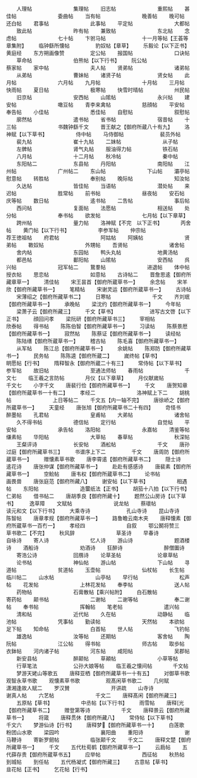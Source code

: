 <!-- { "loadSidebar": true } -->
　　人理帖　　　　　　　　集理帖
　　旧志帖　　　　　　　　重熙帖
　　甚佳帖　　　　　　　　委曲帖
　　当有帖　　　　　　　　晚善帖
　　晚可帖　　　　　　　　还白帖
　　君事帖　　　　　　　　此事帖
　　平定帖　　　　　　　　大都帖
　　致此帖　　　　　　　　昨有帖
　　兼致帖　　　　　　　　东北帖
　　念虑帖　　　　　　　　七十帖
　　卞驸马帖　　　　　　　十一月等帖【王荟等章集附】
　　临钟繇所懐帖　　　　　豹奴帖【章草】
　　乐毅论【以下正书】　　　　　　黄庭经
　　东方朔画像赞　　　　　定公帖
　　报国帖　　　　　　　　口诀帖
　　草命帖　　　　　　　　伯熊帖【以下行书】
　　阮公帖　　　　　　　　蔡家帖
　　家中帖　　　　　　　　夫人帖
　　贤弟帖　　　　　　　　诸弟帖
　　从弟帖　　　　　　　　曹妹帖
　　诸贤子帖　　　　　　　贤女帖
　　此月帖　　　　　　　　六月帖
　　九月帖　　　　　　　　十月帖
　　三月帖　　　　　　　　快雨帖
　　夏日帖　　　　　　　　极寒帖
　　快雪时晴帖　　　　　　州民帖
　　旧京帖　　　　　　　　安西帖
　　山隂帖　　　　　　　　永兴帖
　　建安帖　　　　　　　　噉豆帖
　　青李来禽帖　　　　　　慈顔帖
　　平安帖　　　　　　　　奉告帖
　　小佳帖　　　　　　　　悉佳帖
　　自慰帖　　　　　　　　叙慰帖
　　廓然帖　　　　　　　　遣书帖
　　省书帖　　　　　　　　宿昔帖
　　十三帖　　　　　　　　书魏钟繇千文
　　晋王献之【御府所蔵八十有九】
　　洛神赋【以下草书】　　　　　　侍中帖
　　马侍御帖　　　　　　　裴员外帖
　　裴九帖　　　　　　　　崔十九帖
　　二妹帖　　　　　　　　从子帖
　　左髀帖　　　　　　　　肾气丸帖
　　服油得力帖　　　　　　铁石帖
　　八月帖　　　　　　　　十二月帖
　　秋冷帖　　　　　　　　秦中帖
　　东阳帖二　　　　　　　东县帖
　　丹阳帖　　　　　　　　南阳帖
　　江州帖　　　　　　　　广州帖二
　　东山帖　　　　　　　　下山帖
　　灞亭帖　　　　　　　　慰意帖
　　转胜帖　　　　　　　　奉别帖
　　晚际帖　　　　　　　　知汝帖
　　久达帖　　　　　　　　皆佳帖
　　当语帖　　　　　　　　潜处帖
　　来迟帖　　　　　　　　胜常帖
　　前书帖　　　　　　　　昼夜帖
　　安石帖　　　　　　　　庆等帖
　　数日帖　　　　　　　　逺书帖
　　二吿帖　　　　　　　　事后帖
　　西问帖　　　　　　　　复面帖
　　法愿帖　　　　　　　　相送帖
　　处分帖　　　　　　　　奉书帖
　　欲发帖　　　　　　　　七月帖【以下章草】
　　跨州帖　　　　　　　　量力帖
　　洛神赋【不完　以下正书】　　　　丙舍帖
　　黄门帖【以下行书】　　　　　　李参军帖
　　仲宗帖　　　　　　　　荐王徳祖帖
　　府君帖　　　　　　　　阿姑帖
　　阿姨帖　　　　　　　　贤弟帖
　　斁奴帖　　　　　　　　外甥帖
　　吾贤帖　　　　　　　　诸舍帖
　　舍内帖　　　　　　　　东园帖
　　鸭头丸帖　　　　　　　地黄汤帖
　　都邑帖　　　　　　　　鄱阳帖
　　山隂帖　　　　　　　　安西帖
　　呉兴帖　　　　　　　　冠军帖二
　　鵞羣帖　　　　　　　　进退帖
　　体中帖　　　　　　　　授衣帖
　　思恋帖　　　　　　　　如意帖
　　古诗帖二
　　晋詹思逺【御府所藏章草一】
　　清佳帖
　　宋王昙首【御府所蔵草书一】
　　余念帖
　　宋羊欣【御府所藏草书一】
　　笔精帖
　　宋谢灵运【御府所蔵草书一】
　　古诗帖
　　宋薄绍之【御府所藏草书二】
　　日寒帖　　　　　　　　千文
　　齐刘珉【御府所藏草书一】
　　承晚帖
　　梁沈约【御府所藏草书一】
　　今年帖
　　梁萧子云【御府所藏三】
　　千文【草书】　　　　　　　进写古文啓【以下正书】
　　顔回问孝
　　梁阮研【御府所藏草书三】
　　宰相帖　　　　　　　　欣泰帖
　　得书帖
　　陈陈伯智【御府所藏草书一】
　　习读帖
　　陈蔡景厯【御府所藏草书一】
　　寂然帖
　　陈蔡证【御府所藏草书一】
　　读经帖
　　陈陆缮【御府所蔵草书一】
　　稽古帖
　　陈毛喜【御府所藏草书一】
　　从军帖
　　陈江总【御府所藏草书一】
　　余姚帖
　　陈郑防【御府所藏草书一】
　　民务帖
　　陈陈逵【御府所蔵二】
　　嵗终帖【草书】　　　　　　眀愿帖【行书】
　　隋释智永【御府所蔵二十有三】
　　常侍帖【以下草书】　　　　　　参军帖
　　故旧帖　　　　　　　　至通法师帖
　　春雨帖　　　　　　　　千文七
　　临王羲之言防帖　　　　月仪【以下章草】
　　月仪献嵗帖　　　　　　千文七
　　小字千文
　　唐裴行俭【御府所藏草书一】
　　千文
　　唐贺知章【御府所蔵草书一十有二】
　　孝经二　　　　　　　　洛神赋上下二
　　胡桃帖　　　　　　　　上日等帖二
　　千文五【内一轴不完】
　　唐徐峤之【御府所蔵草书一】
　　天童经
　　唐张旭【御府所藏草书二十有四】
　　竒怪书　　　　　　　　醉墨帖
　　孔君帖　　　　　　　　皇甫帖
　　大弟帖　　　　　　　　诸舍帖
　　久不得书帖　　　　　　德信帖
　　定行帖　　　　　　　　自觉帖
　　平安帖　　　　　　　　承告帖
　　洛阳帖　　　　　　　　永嘉帖
　　清鉴等帖　　　　　　　缣素帖
　　华阳帖　　　　　　　　大草帖
　　春草帖　　　　　　　　秋深帖
　　王粲评诗　　　　　　　长安帖
　　酒舩帖　　　　　　　　千文
　　唐孙过庭【御府所藏草书三】
　　书谱序上下二　　　　　千文
　　唐周防【御府所蔵草书一】
　　赠懐素草书歌
　　唐李霄逺【御府所藏草书二】
　　隠士诗　　　　　　　　逺花诗
　　唐张仲谋【御府所藏草书一】
　　赴赴有感感诗
　　唐裴素【御府所藏草书一】
　　空鲙帖
　　唐韦权【御府所蔵草书二】
　　论书帖　　　　　　　　画畏兽
　　唐张庭范【御府所藏八】
　　谢安帖【以下草书】　　　　　　相遇帖
　　东阳帖　　　　　　　　造蠒纸法【正书】
　　胡笳十八拍【以下行书】　　　　仁弟帖
　　借书帖二
　　唐胡季良【御府所藏十】
　　题然公山房诗【以下草书】　　　逸草障
　　文赋帖　　　　　　　　说龙帖
　　蔡瓌帖　　　　　　　　读元和文【以下行书】
　　大乘寺诗　　　　　　　孔山寺诗
　　昆山寺诗　　　　　　　陈智帖
　　唐章孝规【御府所藏草书一】
　　路鲁瞻云南木夹
　　唐释懐素【御府所蔵草书一百冇一】
　　孝经四　　　　　　　　自叙
　　鄂公鬭将赞三　　　　　草书歌二【不完】
　　秋风辞　　　　　　　　草圣诗
　　早春诗　　　　　　　　自咏诗
　　寄人诗　　　　　　　　忆人诗
　　游山诗　　　　　　　　题酒楼诗
　　酒船诗　　　　　　　　劝酒诗
　　狂醉诗　　　　　　　　醉僧圗诗
　　寄浩公诗　　　　　　　回鴈诗
　　论草圣帖　　　　　　　论章草帖
　　论书帖　　　　　　　　神仙帖
　　游山帖　　　　　　　　下山帖
　　寻道帖　　　　　　　　贫道帖
　　玉壶帖　　　　　　　　仙杖帖
　　长生帖　　　　　　　　临川帖二
　　山水帖　　　　　　　　山亭帖
　　早行帖　　　　　　　　松声帖
　　花发帖　　　　　　　　上林花发帖
　　奉李帖　　　　　　　　送人帖
　　药物帖　　　　　　　　石膏散帖【乘兴帖附】
　　白石散帖　　　　　　　寄药帖
　　颠书帖　　　　　　　　二谢帖
　　二谢等帖　　　　　　　奉二谢帖
　　奉书帖　　　　　　　　挥翰帖
　　笔老帖　　　　　　　　遣兴帖
　　清和帖　　　　　　　　近代帖
　　久在帖　　　　　　　　动静帖
　　临池帖　　　　　　　　凭事帖
　　勤读帖　　　　　　　　天然帖
　　本欲帖　　　　　　　　足下帖
　　知命帖　　　　　　　　白首帖
　　世人帖　　　　　　　　飞钓帖
　　雄逸帖　　　　　　　　汝等帖
　　还期帖　　　　　　　　客舍帖
　　陶阮帖　　　　　　　　江公帖
　　得书帖　　　　　　　　师古帖
　　取歩帖　　　　　　　　衣鉢帖
　　河内诸子帖　　　　　　河东帖
　　咸阳帖　　　　　　　　吴郡帖
　　新安县帖　　　　　　　醉颠帖
　　草顚帖　　　　　　　　小草等帖
　　行草笔法　　　　　　　公孙大娘等帖
　　临王羲之懐间帖　　　　千文帖
　　梦游天姥山等歌五
　　唐释亚栖【御府所藏草书一十有五】
　　对御草书歌　　　　　　观智永草书歌
　　观懐素草书歌　　　　　观髙闲草书歌二
　　几何赋　　　　　　　　潇湘逢故人赋二
　　罗汉賛　　　　　　　　开讲疏
　　山寺诗　　　　　　　　谢真人帖
　　六艺帖　　　　　　　　千文二
　　唐释髙闲【御府所藏三】
　　五原帖【草书】　　　　　　中丞帖【以下行书】
　　雨雪帖
　　唐释光【御府所藏草书二】
　　赠登第等诗　　　　　　千文
　　唐释景云【御府所藏草书一】
　　将箴
　　唐释贯休【御府所藏八】
　　常侍帖【以下草书】　　　　　　千文六
　　梦游仙诗【行书】
　　唐释梦【御府所藏草书一十】
　　白莲歌　　　　　　　　粉团山水歌
　　梁园吟　　　　　　　　襄阳曲
　　重阳诗　　　　　　　　谢马鞭诗
　　寄新罗劒帖　　　　　　临张颠千文
　　千文二
　　唐释文楚【御府所藏草书一】
　　千文
　　五代杜荀鹤【御府所藏草书一】
　　云扃帖
　　五代薛存贵【御府所蔵草书五】
　　应举帖　　　　　　　　西征帖
　　秋热帖　　　　　　　　到城帖
　　到任帖
　　五代杨凝式【御府所藏三】
　　古意帖【草书】　　　　　　韭花帖【正书】
　　乞花帖【行书】

